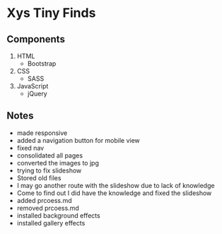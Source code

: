 # Xys Tiny Finds

## Components

1. HTML
   - Bootstrap
2. CSS
   - SASS
3. JavaScript
   - jQuery

## Notes

- made responsive
- added a navigation button for mobile view
- fixed nav
- consolidated all pages
- converted the images to jpg
- trying to fix slideshow
- Stored old files
- I may go another route with the slideshow due to lack of knowledge
- Come to find out I did have the knowledge and fixed the slideshow
- added prcoess.md
- removed prcoess.md
- installed background effects
- installed gallery effects
